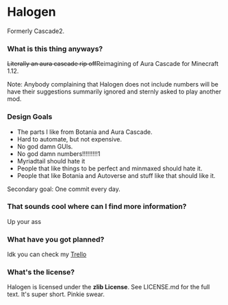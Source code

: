 Halogen
========

Formerly Cascade2.

### What is this thing anyways?

~~Literally an aura cascade rip off~~Reimagining of Aura Cascade for Minecraft 1.12.

Note: Anybody complaining that Halogen does not include numbers will be have their suggestions summarily ignored and sternly asked to play another mod.

### Design Goals

* The parts I like from Botania and Aura Cascade.
* Hard to automate, but not expensive.
* No god damn GUIs.
* No god damn numbers!!!!!!!!!1
* Myriadtail should hate it
* People that like things to be perfect and minmaxed should hate it.
* People that like Botania and Autoverse and stuff like that should like it.

Secondary goal: One commit every day.

### That sounds cool where can I find more information?

Up your ass

### What have you got planned?

Idk you can check my [Trello](https://trello.com/b/XZj0nTeh)

### What's the license?

Halogen is licensed under the **zlib License**. See LICENSE.md for the full text. It's super short. Pinkie swear.
